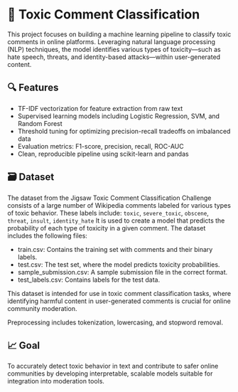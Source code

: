 # 🧠 Toxic Comment Classification
This project focuses on building a machine learning pipeline to classify toxic comments in online platforms. Leveraging natural language processing (NLP) techniques, the model identifies various types of toxicity—such as hate speech, threats, and identity-based attacks—within user-generated content.

## 🔍 Features
* TF-IDF vectorization for feature extraction from raw text
* Supervised learning models including Logistic Regression, SVM, and Random Forest
* Threshold tuning for optimizing precision-recall tradeoffs on imbalanced data
* Evaluation metrics: F1-score, precision, recall, ROC-AUC
* Clean, reproducible pipeline using scikit-learn and pandas

## 🗃️ Dataset
The dataset from the Jigsaw Toxic Comment Classification Challenge consists of a large number of Wikipedia comments labeled for various types of toxic behavior. These labels include: `toxic`, `severe_toxic`, `obscene`, `threat`, `insult`, `identity_hate`
It is used to create a model that predicts the probability of each type of toxicity in a given comment. The dataset includes the following files:
* train.csv: Contains the training set with comments and their binary labels.
* test.csv: The test set, where the model predicts toxicity probabilities.
* sample_submission.csv: A sample submission file in the correct format.
* test_labels.csv: Contains labels for the test data.

This dataset is intended for use in toxic comment classification tasks, where identifying harmful content in user-generated comments is crucial for online community moderation.

Preprocessing includes tokenization, lowercasing, and stopword removal.

## 📈 Goal
To accurately detect toxic behavior in text and contribute to safer online communities by developing interpretable, scalable models suitable for integration into moderation tools.
